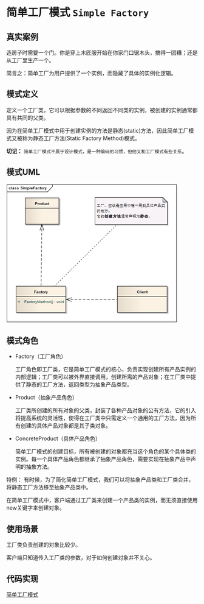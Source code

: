 简单工厂模式 ```Simple Factory``` 
==================================================



## 真实案例

造房子时需要一个门。你是穿上木匠服开始在你家门口锯木头，搞得一团糟；还是从工厂里生产一个。

简言之：简单工厂为用户提供了一个实例，而隐藏了具体的实例化逻辑。


## 模式定义

定义一个工厂类，它可以根据参数的不同返回不同类的实例，被创建的实例通常都具有共同的父类。

因为在简单工厂模式中用于创建实例的方法是静态(static)方法，因此简单工厂模式又被称为静态工厂方法(Static Factory Method)模式。

**切记：** ```简单工厂模式不属于设计模式，是一种编码的习惯，但他又和工厂模式有些关系```。


## 模式UML

![简单工厂模式](../img/design_patterns/SimpleFactory.png)


## 模式角色

- Factory（工厂角色）

    工厂角色即工厂类，它是简单工厂模式的核心，负责实现创建所有产品实例的内部逻辑；工厂类可以被外界直接调用，创建所需的产品对象；在工厂类中提供了静态的工厂方法，返回类型为抽象产品类型。

- Product（抽象产品角色）

    工厂类所创建的所有对象的父类，封装了各种产品对象的公有方法，它的引入将提高系统的灵活性，使得在工厂类中只需定义一个通用的工厂方法，因为所有创建的具体产品对象都是其子类对象。

- ConcreteProduct（具体产品角色）

    简单工厂模式的创建目标，所有被创建的对象都充当这个角色的某个具体类的实例。每一个具体产品角色都继承了抽象产品角色，需要实现在抽象产品中声明的抽象方法。


特例： 有时候，为了简化简单工厂模式，我们可以将抽象产品类和工厂类合并，将静态工厂方法移至抽象产品类中。


在简单工厂模式中，客户端通过工厂类来创建一个产品类的实例，而无须直接使用new关键字来创建对象。



## 使用场景

工厂类负责创建的对象比较少。

客户端只知道传入工厂类的参数，对于如何创建对象并不关心。


## 代码实现

[简单工厂模式](../../project/lib/src/main/java/com/dodo/patterns/creational/factory/simplefactory/)